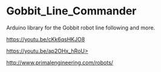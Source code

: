 # Gobbit_Line_Commander
Arduino library for the Gobbit robot line following and more.

https://youtu.be/cKk6qsHKJO8

https://youtu.be/ap2OHx_hRoU>

http://www.primalengineering.com/robots/
